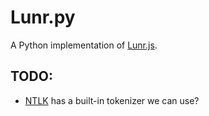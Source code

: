 # Lunr.py

A Python implementation of [Lunr.js](https://lunrjs.com).

## TODO:

- [NTLK](http://www.nltk.org/) has a built-in tokenizer we can use?
